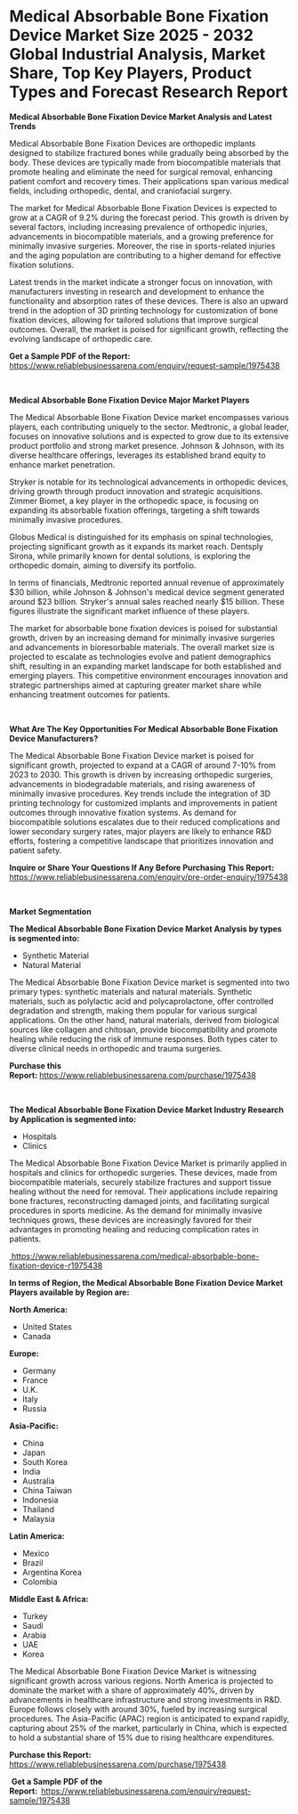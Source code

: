 <p><h1>Medical Absorbable Bone Fixation Device Market Size 2025 - 2032 Global Industrial Analysis, Market Share, Top Key Players, Product Types and Forecast Research Report</h1></p><p><strong>Medical Absorbable Bone Fixation Device Market Analysis and Latest Trends</strong></p>
<p><p>Medical Absorbable Bone Fixation Devices are orthopedic implants designed to stabilize fractured bones while gradually being absorbed by the body. These devices are typically made from biocompatible materials that promote healing and eliminate the need for surgical removal, enhancing patient comfort and recovery times. Their applications span various medical fields, including orthopedic, dental, and craniofacial surgery.</p><p>The market for Medical Absorbable Bone Fixation Devices is expected to grow at a CAGR of 9.2% during the forecast period. This growth is driven by several factors, including increasing prevalence of orthopedic injuries, advancements in biocompatible materials, and a growing preference for minimally invasive surgeries. Moreover, the rise in sports-related injuries and the aging population are contributing to a higher demand for effective fixation solutions.</p><p>Latest trends in the market indicate a stronger focus on innovation, with manufacturers investing in research and development to enhance the functionality and absorption rates of these devices. There is also an upward trend in the adoption of 3D printing technology for customization of bone fixation devices, allowing for tailored solutions that improve surgical outcomes. Overall, the market is poised for significant growth, reflecting the evolving landscape of orthopedic care.</p></p>
<p><strong>Get a Sample PDF of the Report:&nbsp;</strong> <a href="https://www.reliablebusinessarena.com/enquiry/request-sample/1975438?utm_campaign=3187&utm_medium=2&utm_source=Github&utm_content=ia&utm_term=16042025&utm_id=medical-absorbable-bone-fixation-device">https://www.reliablebusinessarena.com/enquiry/request-sample/1975438</a></p>
<p>&nbsp;</p>
<p><strong>Medical Absorbable Bone Fixation Device Major Market Players</strong></p>
<p><p>The Medical Absorbable Bone Fixation Device market encompasses various players, each contributing uniquely to the sector. Medtronic, a global leader, focuses on innovative solutions and is expected to grow due to its extensive product portfolio and strong market presence. Johnson & Johnson, with its diverse healthcare offerings, leverages its established brand equity to enhance market penetration.</p><p>Stryker is notable for its technological advancements in orthopedic devices, driving growth through product innovation and strategic acquisitions. Zimmer Biomet, a key player in the orthopedic space, is focusing on expanding its absorbable fixation offerings, targeting a shift towards minimally invasive procedures.</p><p>Globus Medical is distinguished for its emphasis on spinal technologies, projecting significant growth as it expands its market reach. Dentsply Sirona, while primarily known for dental solutions, is exploring the orthopedic domain, aiming to diversify its portfolio.</p><p>In terms of financials, Medtronic reported annual revenue of approximately $30 billion, while Johnson & Johnson's medical device segment generated around $23 billion. Stryker's annual sales reached nearly $15 billion. These figures illustrate the significant market influence of these players.</p><p>The market for absorbable bone fixation devices is poised for substantial growth, driven by an increasing demand for minimally invasive surgeries and advancements in bioresorbable materials. The overall market size is projected to escalate as technologies evolve and patient demographics shift, resulting in an expanding market landscape for both established and emerging players. This competitive environment encourages innovation and strategic partnerships aimed at capturing greater market share while enhancing treatment outcomes for patients.</p></p>
<p>&nbsp;</p>
<p><strong>What Are The Key Opportunities For Medical Absorbable Bone Fixation Device Manufacturers?</strong></p>
<p><p>The Medical Absorbable Bone Fixation Device market is poised for significant growth, projected to expand at a CAGR of around 7-10% from 2023 to 2030. This growth is driven by increasing orthopedic surgeries, advancements in biodegradable materials, and rising awareness of minimally invasive procedures. Key trends include the integration of 3D printing technology for customized implants and improvements in patient outcomes through innovative fixation systems. As demand for biocompatible solutions escalates due to their reduced complications and lower secondary surgery rates, major players are likely to enhance R&D efforts, fostering a competitive landscape that prioritizes innovation and patient safety.</p></p>
<p><strong>Inquire or Share Your Questions If Any Before Purchasing This Report:</strong> <a href="https://www.reliablebusinessarena.com/enquiry/pre-order-enquiry/1975438?utm_campaign=3187&utm_medium=2&utm_source=Github&utm_content=ia&utm_term=16042025&utm_id=medical-absorbable-bone-fixation-device">https://www.reliablebusinessarena.com/enquiry/pre-order-enquiry/1975438</a></p>
<p>&nbsp;</p>
<p><strong>Market Segmentation</strong></p>
<p><strong>The Medical Absorbable Bone Fixation Device Market Analysis by types is segmented into:</strong></p>
<p><ul><li>Synthetic Material</li><li>Natural Material</li></ul></p>
<p><p>The Medical Absorbable Bone Fixation Device market is segmented into two primary types: synthetic materials and natural materials. Synthetic materials, such as polylactic acid and polycaprolactone, offer controlled degradation and strength, making them popular for various surgical applications. On the other hand, natural materials, derived from biological sources like collagen and chitosan, provide biocompatibility and promote healing while reducing the risk of immune responses. Both types cater to diverse clinical needs in orthopedic and trauma surgeries.</p></p>
<p><strong>Purchase this Report:&nbsp;</strong><a href="https://www.reliablebusinessarena.com/purchase/1975438?utm_campaign=3187&utm_medium=2&utm_source=Github&utm_content=ia&utm_term=16042025&utm_id=medical-absorbable-bone-fixation-device">https://www.reliablebusinessarena.com/purchase/1975438</a></p>
<p>&nbsp;</p>
<p><strong>The Medical Absorbable Bone Fixation Device Market Industry Research by Application is segmented into:</strong></p>
<p><ul><li>Hospitals</li><li>Clinics</li></ul></p>
<p><p>The Medical Absorbable Bone Fixation Device Market is primarily applied in hospitals and clinics for orthopedic surgeries. These devices, made from biocompatible materials, securely stabilize fractures and support tissue healing without the need for removal. Their applications include repairing bone fractures, reconstructing damaged joints, and facilitating surgical procedures in sports medicine. As the demand for minimally invasive techniques grows, these devices are increasingly favored for their advantages in promoting healing and reducing complication rates in patients.</p></p>
<p><a href="https://www.reliablebusinessarena.com/medical-absorbable-bone-fixation-device-r1975438?utm_campaign=3187&utm_medium=2&utm_source=Github&utm_content=ia&utm_term=16042025&utm_id=medical-absorbable-bone-fixation-device">&nbsp;https://www.reliablebusinessarena.com/medical-absorbable-bone-fixation-device-r1975438</a></p>
<p><strong>In terms of Region, the Medical Absorbable Bone Fixation Device Market Players available by Region are:</strong></p>
<p>
    <p> <strong> North America: </strong>
        <ul>
            <li>United States</li>
            <li>Canada</li>
        </ul>
        </p> 
    <p> <strong> Europe: </strong>
        <ul>
            <li>Germany</li>
            <li>France</li>
            <li>U.K.</li>
            <li>Italy</li>
            <li>Russia</li>
        </ul>
        </p> 
    <p> <strong> Asia-Pacific: </strong>
        <ul>
            <li>China</li>
            <li>Japan</li>
            <li>South Korea</li>
            <li>India</li>
            <li>Australia</li>
            <li>China Taiwan</li>
            <li>Indonesia</li>
            <li>Thailand</li>
            <li>Malaysia</li>
        </ul>
        </p> 
    <p> <strong> Latin America: </strong>
        <ul>
            <li>Mexico</li>
            <li>Brazil</li>
            <li>Argentina Korea</li>
            <li>Colombia</li>
        </ul>
        </p> 
    <p> <strong> Middle East & Africa: </strong>
        <ul>
            <li>Turkey</li>
            <li>Saudi</li>
            <li>Arabia</li>
            <li>UAE</li>
            <li>Korea</li>
        </ul>
    </p>
    </p>
<p><p>The Medical Absorbable Bone Fixation Device Market is witnessing significant growth across various regions. North America is projected to dominate the market with a share of approximately 40%, driven by advancements in healthcare infrastructure and strong investments in R&D. Europe follows closely with around 30%, fueled by increasing surgical procedures. The Asia-Pacific (APAC) region is anticipated to expand rapidly, capturing about 25% of the market, particularly in China, which is expected to hold a substantial share of 15% due to rising healthcare expenditures.</p></p>
<p><strong>Purchase this Report: </strong><a href="https://www.reliablebusinessarena.com/purchase/1975438?utm_campaign=3187&utm_medium=2&utm_source=Github&utm_content=ia&utm_term=16042025&utm_id=medical-absorbable-bone-fixation-device">https://www.reliablebusinessarena.com/purchase/1975438</a></p>
<p>&nbsp;<strong>Get a Sample PDF of the Report:&nbsp;&nbsp;</strong><a href="https://www.reliablebusinessarena.com/enquiry/request-sample/1975438?utm_campaign=3187&utm_medium=2&utm_source=Github&utm_content=ia&utm_term=16042025&utm_id=medical-absorbable-bone-fixation-device">https://www.reliablebusinessarena.com/enquiry/request-sample/1975438</a></p>
<p><strong></strong></p>
<p><p></p><p></p><p></p></p>